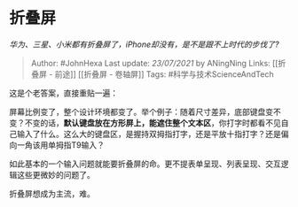 # 折叠屏
*华为、三星、小米都有折叠屏了，iPhone却没有，是不是跟不上时代的步伐了?*

> Author: #JohnHexa
Last update: *23/07/2021* by ANingNing
Links:  [[折叠屏 - 前途]] [[折叠屏 - 卷轴屏]]
Tags: #科学与技术ScienceAndTech

 
这是个老答案，直接重贴一遍：

屏幕比例变了，整个设计环境都变了。举个例子：随着尺寸差异，底部键盘变不变？不变的话，**默认键盘放在方形屏上，能遮住整个文本区**，你打字时都看不见自己输入了什么。这么大的键盘区，是握持双拇指打字，还是平放十指打字？还是偏向一角该用单拇指T9输入？

如此基本的一个输入问题就能要折叠屏的命。更不提表单呈现、列表呈现、交互逻辑这些更微妙的问题了。

折叠屏想成为主流，难。



